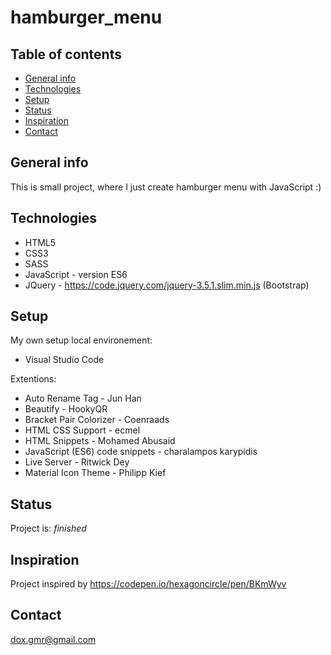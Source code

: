 # hamburger_menu

## Table of contents
* [General info](#general-info)
* [Technologies](#technologies)
* [Setup](#setup)
* [Status](#status)
* [Inspiration](#inspiration)
* [Contact](#contact)

## General info
This is small project, where I just create hamburger menu with JavaScript :)

## Technologies
* HTML5
* CSS3
* SASS
* JavaScript - version ES6
* JQuery - https://code.jquery.com/jquery-3.5.1.slim.min.js (Bootstrap) 

## Setup
My own setup local environement:

* Visual Studio Code

Extentions:

  * Auto Rename Tag - Jun Han
  * Beautify - HookyQR
  * Bracket Pair Colorizer - Coenraads
  * HTML CSS Support - ecmel
  * HTML Snippets - Mohamed Abusaid
  * JavaScript (ES6) code snippets - charalampos karypidis
  * Live Server - Ritwick Dey
  * Material Icon Theme - Philipp Kief


## Status
Project is: _finished_

## Inspiration
Project inspired by https://codepen.io/hexagoncircle/pen/BKmWyv

## Contact
dox.gmr@gmail.com
